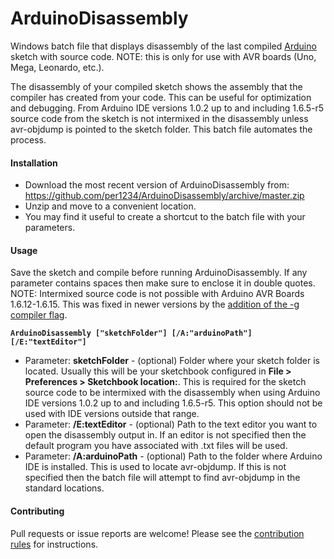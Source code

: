 # ArduinoDisassembly
Windows batch file that displays disassembly of the last compiled [Arduino](http://arduino.cc) sketch with source code. NOTE: this is only for use with AVR boards (Uno, Mega, Leonardo, etc.).

The disassembly of your compiled sketch shows the assembly that the compiler has created from your code. This can be useful for optimization and debugging. From Arduino IDE versions 1.0.2 up to and including 1.6.5-r5 source code from the sketch is not intermixed in the disassembly unless avr-objdump is pointed to the sketch folder. This batch file automates the process.


#### Installation
- Download the most recent version of ArduinoDisassembly from: https://github.com/per1234/ArduinoDisassembly/archive/master.zip
- Unzip and move to a convenient location.
- You may find it useful to create a shortcut to the batch file with your parameters.


#### Usage
Save the sketch and compile before running ArduinoDisassembly.
If any parameter contains spaces then make sure to enclose it in double quotes.
NOTE: Intermixed source code is not possible with Arduino AVR Boards 1.6.12-1.6.15. This was fixed in newer versions by the [addition of the -g compiler flag](https://github.com/arduino/Arduino/commit/35e45c9fe09279e1d5736032dad2dc892e35b6fe).

**`ArduinoDisassembly ["sketchFolder"] [/A:"arduinoPath"] [/E:"textEditor"]`**
- Parameter: **sketchFolder** - (optional) Folder where your sketch folder is located. Usually this will be your sketchbook configured in **File > Preferences > Sketchbook location:**. This is required for the sketch source code to be intermixed with the disassembly when using Arduino IDE versions 1.0.2 up to and including 1.6.5-r5. This option should not be used with IDE versions outside that range.
- Parameter: **/E:textEditor** - (optional) Path to the text editor you want to open the disassembly output in. If an editor is not specified then the default program you have associated with .txt files will be used.
- Parameter: **/A:arduinoPath** - (optional) Path to the folder where Arduino IDE is installed. This is used to locate avr-objdump. If this is not specified then the batch file will attempt to find avr-objdump in the standard locations.


#### Contributing
Pull requests or issue reports are welcome! Please see the [contribution rules](https://github.com/per1234/ArduinoDisassembly/blob/master/CONTRIBUTING.md) for instructions.
